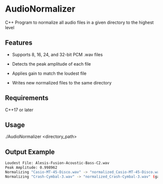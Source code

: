 # AudioNormalizer
C++ Program to normalize all audio files in a given directory to the highest level 

## Features
- Supports 8, 16, 24, and 32-bit PCM .wav files

- Detects the peak amplitude of each file

- Applies gain to match the loudest file

- Writes new normalized files to the same directory

## Requirements
C++17 or later

## Usage
./AudioNormalizer <directory_path>

## Output Example

```bash
Loudest File: Alesis-Fusion-Acoustic-Bass-C2.wav
Peak Amplitude: 0.998962
Normalizing "Casio-MT-45-Disco.wav" -> "normalized_Casio-MT-45-Disco.wav" (gain: 1.00012)
Normalizing "Crash-Cymbal-3.wav" -> "normalized_Crash-Cymbal-3.wav" (gain: 1.52103)
```
